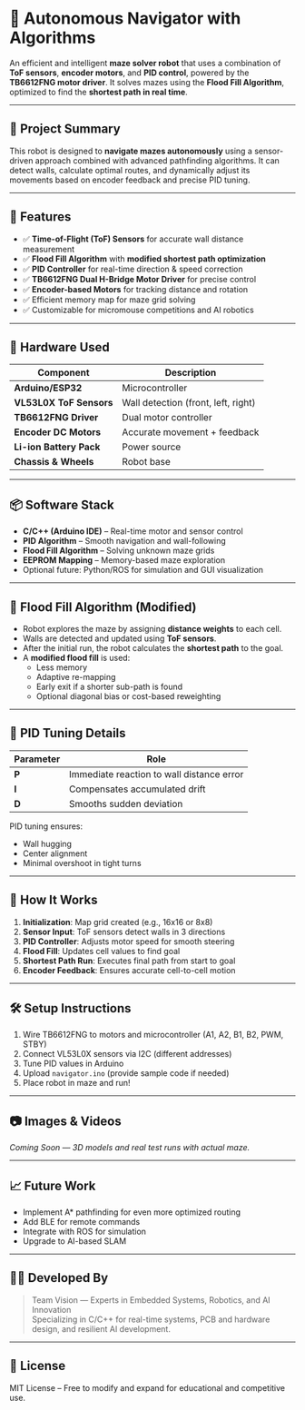 # 🤖 Autonomous Navigator with Algorithms

An efficient and intelligent **maze solver robot** that uses a combination of **ToF sensors**, **encoder motors**, and **PID control**, powered by the **TB6612FNG motor driver**. It solves mazes using the **Flood Fill Algorithm**, optimized to find the **shortest path in real time**.

---

## 🧠 Project Summary

This robot is designed to **navigate mazes autonomously** using a sensor-driven approach combined with advanced pathfinding algorithms. It can detect walls, calculate optimal routes, and dynamically adjust its movements based on encoder feedback and precise PID tuning.

---

## 🚀 Features

- ✅ **Time-of-Flight (ToF) Sensors** for accurate wall distance measurement  
- ✅ **Flood Fill Algorithm** with **modified shortest path optimization**  
- ✅ **PID Controller** for real-time direction & speed correction  
- ✅ **TB6612FNG Dual H-Bridge Motor Driver** for precise control  
- ✅ **Encoder-based Motors** for tracking distance and rotation  
- ✅ Efficient memory map for maze grid solving  
- ✅ Customizable for micromouse competitions and AI robotics

---

## 🧰 Hardware Used

| Component               | Description |
|------------------------|-------------|
| **Arduino/ESP32**      | Microcontroller |
| **VL53L0X ToF Sensors**| Wall detection (front, left, right) |
| **TB6612FNG Driver**   | Dual motor controller |
| **Encoder DC Motors**  | Accurate movement + feedback |
| **Li-ion Battery Pack**| Power source |
| **Chassis & Wheels**   | Robot base |

---

## 📦 Software Stack

- **C/C++ (Arduino IDE)** – Real-time motor and sensor control
- **PID Algorithm** – Smooth navigation and wall-following
- **Flood Fill Algorithm** – Solving unknown maze grids
- **EEPROM Mapping** – Memory-based maze exploration
- Optional future: Python/ROS for simulation and GUI visualization

---

## 📐 Flood Fill Algorithm (Modified)

- Robot explores the maze by assigning **distance weights** to each cell.
- Walls are detected and updated using **ToF sensors**.
- After the initial run, the robot calculates the **shortest path** to the goal.
- A **modified flood fill** is used:
  - Less memory
  - Adaptive re-mapping
  - Early exit if a shorter sub-path is found
  - Optional diagonal bias or cost-based reweighting

---

## 🔄 PID Tuning Details

| Parameter | Role |
|----------|------|
| **P**    | Immediate reaction to wall distance error |
| **I**    | Compensates accumulated drift |
| **D**    | Smooths sudden deviation |

PID tuning ensures:
- Wall hugging
- Center alignment
- Minimal overshoot in tight turns

---

## 🧪 How It Works

1. **Initialization**: Map grid created (e.g., 16x16 or 8x8)
2. **Sensor Input**: ToF sensors detect walls in 3 directions
3. **PID Controller**: Adjusts motor speed for smooth steering
4. **Flood Fill**: Updates cell values to find goal
5. **Shortest Path Run**: Executes final path from start to goal
6. **Encoder Feedback**: Ensures accurate cell-to-cell motion

---

## 🛠️ Setup Instructions

1. Wire TB6612FNG to motors and microcontroller (A1, A2, B1, B2, PWM, STBY)
2. Connect VL53L0X sensors via I2C (different addresses)
3. Tune PID values in Arduino
4. Upload `navigator.ino` (provide sample code if needed)
5. Place robot in maze and run!

---

## 📷 Images & Videos

*Coming Soon — 3D models and real test runs with actual maze.*

---

## 📈 Future Work

- Implement A* pathfinding for even more optimized routing
- Add BLE for remote commands
- Integrate with ROS for simulation
- Upgrade to AI-based SLAM

---

## 👨‍💻 Developed By

> Team Vision — Experts in Embedded Systems, Robotics, and AI Innovation  
> Specializing in C/C++ for real-time systems, PCB and hardware design, and resilient AI development.

---

## 📄 License

MIT License – Free to modify and expand for educational and competitive use.

